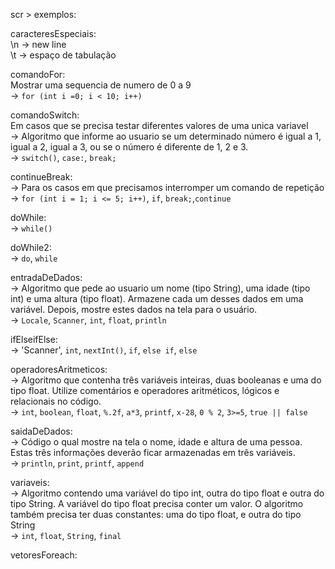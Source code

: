 scr > exemplos: <br>

caracteresEspeciais: <br>
\n -> new line <br>
\t -> espaço de tabulação <br>

comandoFor: <br>
Mostrar uma sequencia de numero de 0 a 9 <br>
-> `for (int i =0; i < 10; i++)` <br>

comandoSwitch: <br>
Em casos que se precisa testar diferentes valores de uma unica variavel <br>
-> Algoritmo que informe ao usuario se um determinado número
é igual a 1, igual a 2, igual a 3, ou se o número é diferente de 1, 2 e 3.<br>
-> `switch()`, `case:`, `break;`<br>

continueBreak: <br>
-> Para os casos em que precisamos interromper um comando de repetição
-> `for (int i = 1; i <= 5; i++)`, `if`, `break;`,`continue`<br>

doWhile: <br>
-> `while()` <br>

doWhile2: <br>
-> `do`, `while` <br>

entradaDeDados: <br>
-> Algoritmo que pede ao usuario um nome (tipo String), uma idade (tipo int) e uma altura (tipo float).
Armazene cada um desses dados em uma variável. Depois, mostre estes
dados na tela para o usuário. <br>
-> `Locale`, `Scanner`, `int`, `float`, `println`<br>

ifElseifElse: <br>
-> 'Scanner', `int`, `nextInt()`, `if`, `else if`, `else`<br>

operadoresAritmeticos: <br>
-> Algoritmo que contenha três variáveis inteiras,
duas booleanas e uma do tipo float. Utilize comentários e operadores
aritméticos, lógicos e relacionais no código.<br>
-> `int`, `boolean`, `float`, `%.2f`, `a*3`, `printf`, `x-28`, `0 % 2`, `3>=5`, `true || false`<br>

saidaDeDados: <br>
-> Código o qual mostre na tela o nome,
idade e altura de uma pessoa. Estas três informações deverão ficar
armazenadas em três variáveis.<br>
-> `println`, `print`, `printf`, `append`<br>

variaveis: <br>
-> Algoritmo contendo uma variável do tipo int, outra
do tipo float e outra do tipo String. A variável do tipo float precisa
conter um valor. O algoritmo também precisa ter duas constantes: uma do tipo
float, e outra do tipo String<br>
-> `int`, `float`, `String`, `final`<br>

vetoresForeach: <br>
